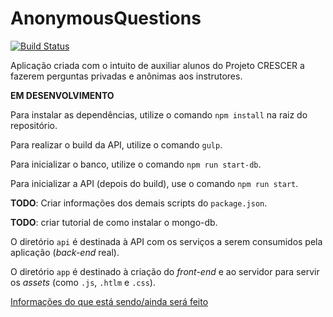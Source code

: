 # AnonymousQuestions

[![Build Status](https://travis-ci.com/mateusbpt/AnonymousQuestions.svg?token=jbaV8zATZzNszqyfZwDD&branch=master)](https://travis-ci.com/mateusbpt/AnonymousQuestions)

Aplicação criada com o intuito de auxiliar alunos do Projeto CRESCER a fazerem perguntas privadas e anônimas aos instrutores.

**EM DESENVOLVIMENTO**

Para instalar as dependências, utilize o comando `npm install` na raiz do repositório.

Para realizar o build da API, utilize o comando `gulp`.

Para inicializar o banco, utilize o comando `npm run start-db`. 

Para inicializar a API (depois do build), use o comando `npm run start`.

**TODO**: Criar informações dos demais scripts do `package.json`.

**TODO**: criar tutorial de como instalar o mongo-db.

O diretório `api` é destinada à API com os serviços a serem consumidos pela aplicação (*back-end* real).

O diretório `app` é destinado à criação do *front-end* e ao servidor para servir os *assets* (como `.js`, `.htlm` e `.css`).

[Informações do que está sendo/ainda será feito](https://trello.com/b/wmcOsXBx/anonymousquestions)
